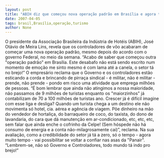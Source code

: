 ```yaml
---
layout: post
title: "ABIH diz que começou nova operação padrão em Brasília e agora turismo do Brasil vai pro brejo"
date: 2007-04-05
tags: brasil,Brasília,operação,turismo
author: None
---
```

O presidente da Associação Brasileira da Indústria de Hotéis (ABIH), José Otávio de Meira Lins, revela que os controladores de vôo acabaram de começar uma nova operação padrão, mesmo depois do acordo com o governo Federal, no meio da semana.
“Acabo de saber que começou outra \"operação padrão\" em Brasília. Este desabafo não está sendo escrito num momento de emoção me sinto mesmo é com lama até a canela, o setor tá no brejo!”
O empresário reclama que o Governo e os controladores estão esticando a corda e brincando de pirraça sindical - é militar, não é militar - prende, não prende - pondo em risco uma atividade que emprega milhões de pessoas.
“É bom lembrar que ainda não atingimos a nossa maioridade, não passamos de 9 milhões de turistas enquanto os \"maiorzinhos\" já contabilizam de 70 a 100 milhões de turistas ano. Crescer já é difícil imagine com esse liga e desliga? 
Quando um turista chega a um destino ele não movimenta só hotel, cia. aérea e agência de viagem. Põe dinheiro na mão do vendedor de hortaliça, do barraqueiro de coco, do taxista, do dono de lavandaria, do cara que dá manutenção em ar-condicionado, etc, etc, etc, sem falar que ainda enche o cofrinho da Celpe! (Sem hóspede não há consumo de energia e a conta não-milagrosamente cai)”, reclama.
Na sua avaliação, como a credibilidade do setor já tá a zero, só o tempo - agora muito tempo - vai possibilitar se voltar a confiar nas asas da \"Panair\". “Lembrem-se, não só Governo e Controladores, todo mundo tá indo pro brejo!” 